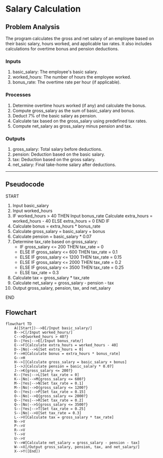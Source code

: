 # Salary Calculation

## Problem Analysis
The program calculates the gross and net salary of an employee based on their basic salary, hours worked, and applicable tax rates. It also includes calculations for overtime bonus and pension deductions.

### Inputs
1. basic_salary: The employee's basic salary.
2. worked_hours: The number of hours the employee worked.
3. bonus_rate: The overtime rate per hour (if applicable).

### Processes
1. Determine overtime hours worked (if any) and calculate the bonus.
2. Compute gross_salary as the sum of basic_salary and bonus.
3. Deduct 7% of the basic salary as pension.
4. Calculate tax based on the gross_salary using predefined tax rates.
5. Compute net_salary as gross_salary minus pension and tax.

### Outputs
1. gross_salary: Total salary before deductions.
2. pension: Deduction based on the basic salary.
3. tax: Deduction based on the gross salary.
4. net_salary: Final take-home salary after deductions.

---

## Pseudocode

START
1. Input basic_salary
2. Input worked_hours
3. IF worked_hours > 40 THEN
      Input bonus_rate
      Calculate extra_hours = worked_hours - 40
   ELSE
      extra_hours = 0
   END IF
4. Calculate bonus = extra_hours * bonus_rate
5. Calculate gross_salary = basic_salary + bonus
6. Calculate pension = basic_salary * 0.07
7. Determine tax_rate based on gross_salary:
   - IF gross_salary <= 200 THEN tax_rate = 0
   - ELSE IF gross_salary <= 600 THEN tax_rate = 0.1
   - ELSE IF gross_salary <= 1200 THEN tax_rate = 0.15
   - ELSE IF gross_salary <= 2000 THEN tax_rate = 0.2
   - ELSE IF gross_salary <= 3500 THEN tax_rate = 0.25
   - ELSE tax_rate = 0.3
8. Calculate tax = gross_salary * tax_rate
9. Calculate net_salary = gross_salary - pension - tax
10. Output gross_salary, pension, tax, and net_salary

END
## Flowchart 
```mermaid
flowchart TD
    A([Start])-->B[/Input basic_salary/]
    B-->C[/Input worked_hours/]
    C-->D{worked_hours > 40?}
    D--|Yes|-->E[/Input bonus_rate/]
    E-->F[Calculate extra_hours = worked_hours - 40]
    D--|No|-->G[Set extra_hours = 0]
    F-->H[Calculate bonus = extra_hours * bonus_rate]
    G-->H
    H-->I[Calculate gross_salary = basic_salary + bonus]
    I-->J[Calculate pension = basic_salary * 0.07]
    J-->K{gross_salary <= 200?}
    K--|Yes|-->L[Set tax_rate = 0]
    K--|No|-->M{gross_salary <= 600?}
    M--|Yes|-->N[Set tax_rate = 0.1]
    M--|No|-->O{gross_salary <= 1200?}
    O--|Yes|-->P[Set tax_rate = 0.15]
    O--|No|-->Q{gross_salary <= 2000?}
    Q--|Yes|-->R[Set tax_rate = 0.2]
    Q--|No|-->S{gross_salary <= 3500?}
    S--|Yes|-->T[Set tax_rate = 0.25]
    S--|No|-->U[Set tax_rate = 0.3]
    L-->V[Calculate tax = gross_salary * tax_rate]
    N-->V
    P-->V
    R-->V
    T-->V
    U-->V
    V-->W[Calculate net_salary = gross_salary - pension - tax]
    W-->X[/Output gross_salary, pension, tax, and net_salary/]
    X-->Y([End])
